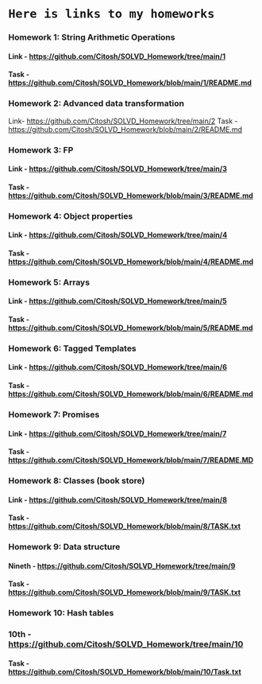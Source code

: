 # `Here is links to my homeworks`

### Homework 1: String Arithmetic Operations 
#### Link    - https://github.com/Citosh/SOLVD_Homework/tree/main/1
#### Task    - https://github.com/Citosh/SOLVD_Homework/blob/main/1/README.md

### Homework 2: Advanced data transformation
Link- https://github.com/Citosh/SOLVD_Homework/tree/main/2
Task - https://github.com/Citosh/SOLVD_Homework/blob/main/2/README.md

### Homework 3: FP
#### Link - https://github.com/Citosh/SOLVD_Homework/tree/main/3
#### Task - https://github.com/Citosh/SOLVD_Homework/blob/main/3/README.md

### Homework 4: Object properties 
#### Link - https://github.com/Citosh/SOLVD_Homework/tree/main/4
#### Task - https://github.com/Citosh/SOLVD_Homework/blob/main/4/README.md

### Homework 5: Arrays
#### Link - https://github.com/Citosh/SOLVD_Homework/tree/main/5
#### Task - https://github.com/Citosh/SOLVD_Homework/blob/main/5/README.md

### Homework 6: Tagged Templates
#### Link - https://github.com/Citosh/SOLVD_Homework/tree/main/6
#### Task - https://github.com/Citosh/SOLVD_Homework/blob/main/6/README.md

### Homework 7: Promises
#### Link - https://github.com/Citosh/SOLVD_Homework/tree/main/7 
#### Task - https://github.com/Citosh/SOLVD_Homework/blob/main/7/README.MD

### Homework 8: Classes (book store)
#### Link - https://github.com/Citosh/SOLVD_Homework/tree/main/8 
#### Task - https://github.com/Citosh/SOLVD_Homework/blob/main/8/TASK.txt

### Homework 9: Data structure 
#### Nineth - https://github.com/Citosh/SOLVD_Homework/tree/main/9
#### Task - https://github.com/Citosh/SOLVD_Homework/blob/main/9/TASK.txt

### Homework 10: Hash tables
### 10th - https://github.com/Citosh/SOLVD_Homework/tree/main/10
#### Task - https://github.com/Citosh/SOLVD_Homework/blob/main/10/Task.txt

